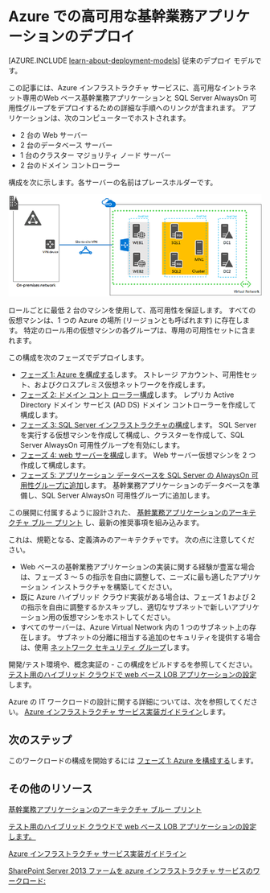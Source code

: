 <properties 
    pageTitle="基幹業務アプリケーションのデプロイ | Microsoft Azure" 
    description="Azure では、Web ベースの高可用な基幹業務アプリケーションと SQL Server AlwaysOn 可用性グループを 5 つのフェーズでデプロイできます。" 
    documentationCenter=""
    services="virtual-machines" 
    authors="JoeDavies-MSFT" 
    manager="timlt" 
    editor=""
    tags="azure-resource-manager"/>

<tags 
    ms.service="virtual-machines" 
    ms.workload="infrastructure-services" 
    ms.tgt_pltfrm="Windows" 
    ms.devlang="na" 
    ms.topic="article" 
    ms.date="11/09/2015" 
    ms.author="josephd"/>


# Azure での高可用な基幹業務アプリケーションのデプロイ

[AZURE.INCLUDE [learn-about-deployment-models](../../includes/learn-about-deployment-models-rm-include.md)] 従来のデプロイ モデルです。

この記事には、Azure インフラストラクチャ サービスに、高可用なイントラネット専用のWeb ベース基幹業務アプリケーションと SQL Server AlwaysOn 可用性グループをデプロイするための詳細な手順へのリンクが含まれます。 アプリケーションは、次のコンピューターでホストされます。

- 2 台の Web サーバー
- 2 台のデータベース サーバー
- 1 台のクラスター マジョリティ ノード サーバー
- 2 台のドメイン コントローラー

構成を次に示します。各サーバーの名前はプレースホルダーです。

![](./media/virtual-machines-workload-high-availability-LOB-application-overview/workload-lobapp-phase4.png)

ロールごとに最低 2 台のマシンを使用して、高可用性を保証します。 すべての仮想マシンは、1 つの Azure の場所 (リージョンとも呼ばれます) に存在します。 特定のロール用の仮想マシンの各グループは、専用の可用性セットに含まれます。

この構成を次のフェーズでデプロイします。

- [フェーズ 1: Azure を構成する](virtual-machines-workload-high-availability-LOB-application-phase1.md)します。 ストレージ アカウント、可用性セット、およびクロスプレミス仮想ネットワークを作成します。
- [フェーズ 2: ドメイン コント ローラー構成](virtual-machines-workload-high-availability-LOB-application-phase2.md)します。 レプリカ Active Directory ドメイン サービス (AD DS) ドメイン コントローラーを作成して構成します。
- [フェーズ 3: SQL Server インフラストラクチャの構成](virtual-machines-workload-high-availability-LOB-application-phase3.md)します。 SQL Server を実行する仮想マシンを作成して構成し、クラスターを作成して、SQL Server AlwaysOn 可用性グループを有効にします。
- [フェーズ 4: web サーバーを構成](virtual-machines-workload-high-availability-LOB-application-phase4.md)します。 Web サーバー仮想マシンを 2 つ作成して構成します。
- [フェーズ 5: アプリケーション データベースを SQL Server の AlwaysOn 可用性グループに追加](virtual-machines-workload-high-availability-LOB-application-phase5.md)します。 基幹業務アプリケーションのデータベースを準備し、SQL Server AlwaysOn 可用性グループに追加します。

この展開に付属するように設計された、 [基幹業務アプリケーションのアーキテクチャ ブルー プリント](http://msdn.microsoft.com/dn630664) し、最新の推奨事項を組み込みます。

これは、規範となる、定義済みのアーキテクチャです。 次の点に注意してください。

- Web ベースの基幹業務アプリケーションの実装に関する経験が豊富な場合は、フェーズ 3 ～ 5 の指示を自由に調整して、ニーズに最も適したアプリケーション インストラクチャを構築してください。
- 既に Azure ハイブリッド クラウド実装がある場合は、フェーズ 1 および 2 の指示を自由に調整するかスキップし、適切なサブネットで新しいアプリケーション用の仮想マシンをホストしてください。
- すべてのサーバーは、Azure Virtual Network 内の 1 つのサブネット上の存在します。 サブネットの分離に相当する追加のセキュリティを提供する場合は、使用 [ネットワーク セキュリティ グループ](../virtual-networks/virtual-networks-nsg.md)します。

開発/テスト環境や、概念実証の - この構成をビルドするを参照してください。 [テスト用のハイブリッド クラウドで web ベース LOB アプリケーションの設定](../virtual-network/virtual-networks-setup-lobapp-hybrid-cloud-testing.md)します。

Azure の IT ワークロードの設計に関する詳細については、次を参照してください。 [Azure インフラストラクチャ サービス実装ガイドライン](virtual-machines-infrastructure-services-implementation-guidelines.md)します。

## 次のステップ

このワークロードの構成を開始するには [フェーズ 1: Azure を構成する](virtual-machines-workload-high-availability-LOB-application-phase1.md)します。

## その他のリソース

[基幹業務アプリケーションのアーキテクチャ ブルー プリント](http://msdn.microsoft.com/dn630664)

[テスト用のハイブリッド クラウドで web ベース LOB アプリケーションの設定します。](../virtual-network/virtual-networks-setup-lobapp-hybrid-cloud-testing.md)

[Azure インフラストラクチャ サービス実装ガイドライン](virtual-machines-infrastructure-services-implementation-guidelines.md)

[SharePoint Server 2013 ファームを azure インフラストラクチャ サービスのワークロード:](virtual-machines-workload-intranet-sharepoint-farm.md)





